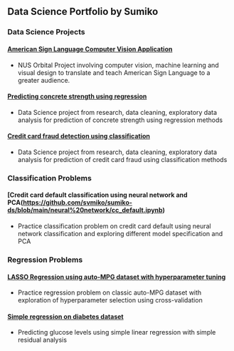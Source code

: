 ## Data Science Portfolio by Sumiko
### Data Science Projects
#### [American Sign Language Computer Vision Application](https://github.com/ooawagaeri/HiFiveASL)
- NUS Orbital Project involving computer vision, machine learning and visual design to translate and teach American Sign Language to a greater audience.
#### [Predicting concrete strength using regression](https://github.com/svmiko/sumiko-ds/blob/main/machine%20learning/concrete_regression.ipynb)
- Data Science project from research, data cleaning, exploratory data analysis for prediction of concrete strength using regression methods
#### [Credit card fraud detection using classification](https://github.com/svmiko/sumiko-ds/blob/main/machine%20learning/cc_fraud.ipynb)
- Data Science project from research, data cleaning, exploratory data analysis for prediction of credit card fraud using classification methods

### Classification Problems
#### [Credit card default classification using neural network and PCA(https://github.com/svmiko/sumiko-ds/blob/main/neural%20network/cc_default.ipynb)
- Practice classification problem on credit card default using neural network classification and exploring different model specification and PCA
### Regression Problems 
#### [LASSO Regression using auto-MPG dataset with hyperparameter tuning](https://github.com/svmiko/sumiko-ds/blob/main/machine%20learning/autompg%20lasso.ipynb)
- Practice regression problem on classic auto-MPG dataset with exploration of hyperparameter selection using cross-validation
#### [Simple regression on diabetes dataset](https://github.com/svmiko/sumiko-ds/blob/main/machine%20learning/diabetes%20linear%20regression.ipynb)
- Predicting glucose levels using simple linear regression with simple residual analysis
